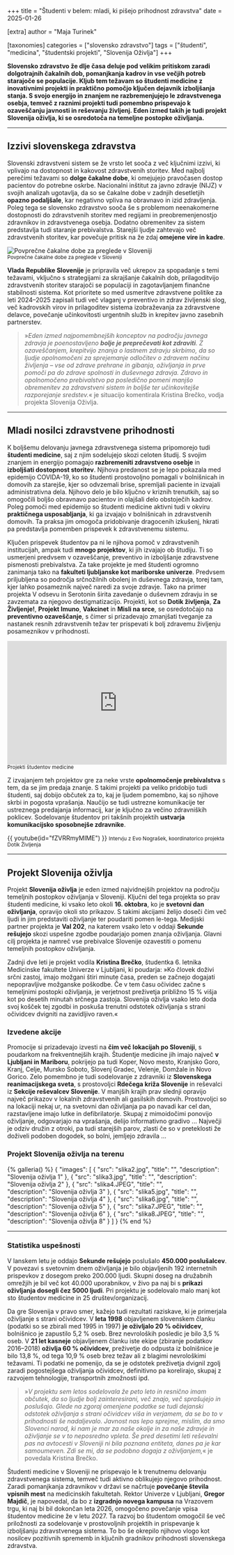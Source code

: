 +++
title = "Študenti v belem: mladi, ki pišejo prihodnost zdravstva"
date = 2025-01-26

[extra]
author = "Maja Turinek"

[taxonomies]
categories = ["slovensko zdravstvo"]
tags = ["študenti", "medicina", "študentski projekti", "Slovenija Oživlja"]
+++

**Slovensko zdravstvo že dlje časa deluje pod velikim pritiskom zaradi dolgotrajnih čakalnih dob, pomanjkanja kadrov in vse večjih potreb starajoče se populacije. Kljub tem težavam so študenti medicine z inovativnimi projekti in praktično pomočjo ključen dejavnik izboljšanja stanja. S svojo energijo in znanjem ne razbremenjujejo le zdravstvenega osebja, temveč z raznimi projekti tudi pomembno prispevajo k ozaveščanju javnosti in reševanju življenj. Eden izmed takih je tudi projekt Slovenija oživlja, ki se osredotoča na temeljne postopke oživljanja.**

<!-- more -->

---

## Izzivi slovenskega zdravstva

Slovenski zdravstveni sistem se že vrsto let sooča z več ključnimi izzivi, ki vplivajo na dostopnost in kakovost zdravstvenih storitev. Med najbolj perečimi težavami so **dolge čakalne dobe**, ki omejujejo pravočasen dostop pacientov do potrebne oskrbe. Nacionalni inštitut za javno zdravje (NIJZ) v svojih analizah ugotavlja, da so se čakalne dobe v zadnjih desetletjih **opazno podaljšale**, kar negativno vpliva na obravnavo in izid zdravljenja. Poleg tega se slovensko zdravstvo sooča še s problemom neenakomerne dostopnosti do zdravstvenih storitev med regijami in preobremenjenostjo zdravnikov in zdravstvenega osebja. Dodatno obremenitev za sistem predstavlja tudi staranje prebivalstva. Starejši ljudje zahtevajo več zdravstvenih storitev, kar povečuje pritisk na že zdaj **omejene vire in kadre**.

![Povprečne čakalne dobe za preglede v Sloveniji ](slika1.png)\
<small>Povprečne čakalne dobe za preglede v Sloveniji</small> 

**Vlada Republike Slovenije** je pripravila več ukrepov za spopadanje s temi težavami, 
vključno s strategijami za skrajšanje čakalnih dob, prilagoditvijo zdravstvenih storitev starajoči se populaciji in zagotavljanjem finančne stabilnosti sistema. Kot prioritete so med usmeritve zdravstvene politike za leti 2024–2025 zapisali tudi več vlaganj v preventivo in zdrav življenski slog, več kadrovskih virov in prilagoditev sistema izobraževanja za zdravstvene delavce, povečanje učinkovitosti urgentnih služb in krepitev javno zasebnih partnerstev.

> »*Eden izmed najpomembnejših konceptov na področju javnega zdravja je poenostavljeno **bolje je preprečevati kot zdraviti**. Z ozaveščanjem, krepitvijo znanja o lastnem zdravju skrbimo, da so ljudje opolnomočeni za sprejemanje odločitev o zdravem načinu življenja – vse od zdrave prehrane in gibanja, oživljanja in prve pomoči pa do zdrave spolnosti in duševnega zdravja. Zdravo in opolnomočeno prebivalstvo pa posledično pomeni manjšo obremenitev za zdravstveni sistem in boljše ter učinkovitejše razporejanje sredstev.*« je situacijo komentirala Kristina Brečko, vodja projekta Slovenija Oživlja.

---

## Mladi nosilci zdravstvene prihodnosti

K boljšemu delovanju javnega zdravstvenega sistema pripomorejo tudi **študenti medicine**, saj z njim sodelujejo skozi celoten študij. S svojim znanjem in energijo pomagajo **razbremeniti zdravstveno osebje** in **izboljšati dostopnost storitev**. Njihova predanost se je lepo pokazala med epidemijo COVIDA-19, ko so študenti prostovoljno pomagali v bolnišnicah in domovih za starejše, kjer so odvzemali brise, spremljali paciente in izvajali administrativna dela. Njihovo delo je bilo ključno v kriznih trenutkih, saj so omogočili boljšo obravnavo pacientov in olajšali delo obstoječih kadrov. Poleg pomoči med epidemijo so študenti medicine aktivni tudi v okviru **praktičnega usposabljanja**, ki ga izvajajo v bolnišnicah in zdravstvenih domovih. Ta praksa jim omogoča pridobivanje dragocenih izkušenj, hkrati pa predstavlja pomemben prispevek k zdravstvenemu sistemu.

Ključen prispevek študentov pa ni le njihova pomoč v zdravstvenih institucijah, ampak tudi **mnogo projektov**, ki jih izvajajo ob študiju. Ti so usmerjeni predvsem v ozaveščanje, preventivo in izboljšanje zdravstvene pismenosti prebivalstva. Za take projekte je med študenti ogromno zanimanja tako na **fakulteti ljubljanske kot mariborske univerze**. Predvsem priljubljena so področja srčnožilnih obolenj in duševnega zdravja, torej tam, kjer lahko posameznik največ naredi za svoje zdravje. Tako na primer projekta V odsevu in Serotonin širita zavedanje o duševnem zdravju in se zavzemata za njegovo destigmatizacijo. Projekti, kot so **Dotik življenja**, **Za Življenje!**, **Projekt Imuno**, **Vakcinet** in **Misli na srce**, se osredotočajo na **preventivno ozaveščanje**, s čimer si prizadevajo zmanjšati tveganje za nastanek resnih zdravstvenih težav ter prispevati k bolj zdravemu življenju posameznikov v prihodnosti.

<div style="width: 100%;"><div style="position: relative; padding-bottom: 56.25%; padding-top: 0; height: 0;"><iframe title="Interactive gallery" frameborder="0" width="1200px" height="675px" style="position: absolute; top: 0; left: 0; width: 100%; height: 100%;" src="https://view.genially.com/6781534a6f9bea42dd0cbd06" type="text/html" allowscriptaccess="always" allowfullscreen="true" scrolling="yes" allownetworking="all"></iframe> </div> </div>
<small>Projekti študentov medicine</small>

Z izvajanjem teh projektov gre za neke vrste **opolnomočenje prebivalstva** s tem, da se jim predaja znanje. S takimi projekti pa veliko pridobijo tudi študenti, saj dobijo občutek za to, kaj je ljudem pomembno, kaj so njihove skrbi in pogosta vprašanja. Naučijo se tudi ustrezne komunikacije ter ustreznega predajanja informacij, kar je ključno za večino zdravniških poklicev. Sodelovanje študentov pri takšnih projektih **ustvarja komunikacijsko sposobnejše zdravnike**.

{{ youtube(id="fZVRRmyMIME") }}
<small>Intervju z Evo Nograšek, koordinatorico projekta Dotik Življenja</small>

---

## Projekt Slovenija oživlja

Projekt **Slovenija oživlja** je eden izmed najvidnejših projektov na področju temeljnih postopkov oživljanja v Sloveniji. Ključni del tega projekta so prav študenti medicine, ki vsako leto okoli **16. oktobra**, ko je **svetovni dan oživljanja**, opravijo okoli sto prikazov. S takimi akcijami želijo doseči čim več ljudi in jim predstaviti oživljanje ter poudariti pomen le-tega. Medijski partner projekta je **Val 202**, na katerem vsako leto v oddaji **Sekunde rešujejo** skozi uspešne zgodbe poudarjajo pomen znanja oživljanja. Glavni cilj projekta je namreč vse prebivalce Slovenije ozavestiti o pomenu temeljnih postopkov oživljanja.

Zadnji dve leti je projekt vodila **Kristina Brečko**, študentka 6. letnika Medicinske fakultete Univerze v Ljubljani, ki poudarja: »Ko človek doživi srčni zastoj, imajo možgani štiri minute časa, preden se začnejo dogajati nepopravljive možganske poškodbe. Če v tem času očividec začne s temeljnimi postopki oživljanja, je verjetnost preživetja približno 15 % višja kot po desetih minutah srčnega zastoja. Slovenija oživlja vsako leto doda svoj košček tej zgodbi in poskuša trenutni odstotek oživljanja s strani očividcev dvigniti na zavidljivo raven.«

### Izvedene akcije

Promocije si prizadevajo izvesti na **čim več lokacijah po Sloveniji**, s poudarkom na frekventnejših krajih. Študentje medicine jih imajo največ **v Ljubljani in Mariboru**, pokrijejo pa tudi Koper, Novo mesto, Kranjsko Goro, Kranj, Celje, Mursko Soboto, Slovenj Gradec, Velenje, Domžale in Novo Gorico. Zelo pomembno je tudi sodelovanje z zdravniki iz **Slovenskega reanimacijskega sveta**, s prostovoljci **Rdečega križa Slovenije** in reševalci iz **Sekcije reševalcev Slovenije**. V manjših krajih prav slednji opravijo največ prikazov v lokalnih zdravstvenih ali gasilskih domovih. Prostovoljci so na lokaciji nekaj ur, na svetovni dan oživljanja pa po navadi kar cel dan, razstavljene imajo lutke in defibrilatorje. Skupaj z mimoidočimi ponovijo oživljanje, odgovarjajo na vprašanja, delijo informativno gradivo ... Največji je odziv družin z otroki, pa tudi starejših parov, zlasti če so v preteklosti že doživeli podoben dogodek, so bolni, jemljejo zdravila ...

### Projekt Slovenija oživlja na terenu

{% galleria() %}
{
  "images": [
    {
      "src": "slika2.jpg",
      "title": "",
      "description": "Slovenija oživlja 1"
    },
    {
      "src": "slika3.jpg",
      "title": "",
      "description": "Slovenija oživlja 2"
    },
    {
      "src": "slika4.JPEG",
      "title": "",      
      "description": "Slovenija oživlja 3"
    },
    {
      "src": "slika5.jpg",
      "title": "",      
      "description": "Slovenija oživlja 4"
    },
    {
      "src": "slika6.jpg",
      "title": "",
      "description": "Slovenija oživlja 5"
    },
    {
      "src": "slika7.JPEG",
      "title": "",
      "description": "Slovenija oživlja 6"
    },
    {
      "src": "slika8.JPEG",
      "title": "",      
      "description": "Slovenija oživlja 8"
    }
  ]
}
{% end %}

---

### Statistika uspešnosti

V lanskem letu je oddajo **Sekunde rešujejo** poslušalo **450.000 poslušalcev**. V povezavi s svetovnim dnem oživljanja je bilo objavljenih 192 internetnih prispevkov z dosegom preko 200.000 ljudi. Skupni doseg na družabnih omrežjih je bil več kot 40.000 uporabnikov, v živo pa naj bi s **prikazi oživljanja dosegli čez 5000 ljudi**. Pri projektu je sodelovalo malo manj kot sto študentov medicine in 25 društev/organizacij. 

Da gre Slovenija v pravo smer, kažejo tudi rezultati raziskave, ki je primerjala oživljanje s strani očividcev. V **leta 1998** objavljenem slovenskem članku (podatki so se zbirali med 1995 in 1997) **je oživljalo 20 % očividcev**, bolnišnico je zapustilo 5,2 % oseb. Brez nevroloških posledic je bilo 3,5 % oseb. V **21 let kasneje** objavljenem članku iste ekipe (zbiranje podatkov 2016–2018) **oživlja 60 % očividcev**, preživetje do odpusta iz bolnišnice je bilo 13,8 %, od tega 10,9 % oseb brez težav ali z blagimi nevrološkimi težavami. Ti podatki ne pomenijo, da se je odstotek preživetja dvignil zgolj zaradi pogostejšega oživljanja očividcev, definitivno pa korelirajo, skupaj z razvojem tehnologije, transportnih zmožnosti ipd.

> »*V projektu sem letos sodelovala že peto leto in resnično imam občutek, da so ljudje bolj zainteresirani, več znajo, več sprašujejo in poslušajo. Glede na zgoraj omenjene podatke se tudi dejanski odstotek oživljanja s strani očividcev viša in verjamem, da se bo to v prihodnosti še nadaljevalo. Javnost nas lepo sprejme, mislim, da smo Slovenci narod, ki nam je mar za naše okolje in za naše zdravje in oživljanje se v to neposredno vpleta. Še pred desetimi leti reševalni pas na avtocesti v Sloveniji ni bila poznana entiteta, danes pa je kar samoumeven. Zdi se mi, da se podobno dogaja z oživljanjem,*«  je povedala Kristina Brečko. 

Študenti medicine v Sloveniji ne prispevajo le k trenutnemu delovanju zdravstvenega sistema, temveč tudi aktivno oblikujejo njegovo prihodnost. Zaradi pomanjkanja zdravnikov v državi se načrtuje **povečanje števila vpisnih mest** na medicinskih fakultetah. Rektor Univerze v Ljubljani, **Gregor Majdič**, je napovedal, da bo z **izgradnjo novega kampusa** na Vrazovem trgu, ki naj bi bil dokončan leta 2026, omogočeno povečanje vpisa študentov medicine že v letu 2027. Ta razvoj bo študentom omogočil še več priložnosti za sodelovanje v prostovoljnih projektih in prispevanje k izboljšanju zdravstvenega sistema. To bo še okrepilo njihovo vlogo kot nosilcev pozitivnih sprememb in ključnih gradnikov prihodnosti slovenskega zdravstva.